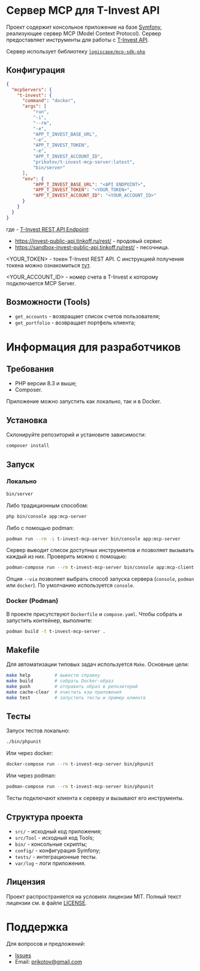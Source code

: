 # Сервер MCP для T-Invest API

Проект содержит консольное приложение на базе [Symfony](https://symfony.com/), реализующее сервер MCP (Model Context Protocol).
Сервер предоставляет инструменты для работы с [T-Invest API](https://developer.tbank.ru/invest/intro/intro).

Сервер использует библиотеку [`logiscape/mcp-sdk-php`](https://github.com/logiscape/mcp-sdk-php)

## Конфигурация

```json
{
  "mcpServers": {
    "t-invest": {
      "command": "docker",
      "args": [
          "run",
          "-i",
          "--rm",
          "-e",
          "APP_T_INVEST_BASE_URL",
          "-e",
          "APP_T_INVEST_TOKEN",
          "-e",
          "APP_T_INVEST_ACCOUNT_ID",
          "prikotov/t-invest-mcp-server:latest",
          "bin/server"
      ],
      "env": {
          "APP_T_INVEST_BASE_URL": "<API ENDPOINT>",
          "APP_T_INVEST_TOKEN": "<YOUR_TOKEN>",
          "APP_T_INVEST_ACCOUNT_ID": "<YOUR_ACCOUNT_ID>"
      }
    }
  }
}
```

где <API ENDPOINT> - [T-Invest REST API Endpoint](https://developer.tbank.ru/invest/intro/developer/protocols/): 
- https://invest-public-api.tinkoff.ru/rest/ - продовый сервис
- https://sandbox-invest-public-api.tinkoff.ru/rest/ - песочница.

<YOUR_TOKEN> - токен T-Invest REST API. С инструкцией получения токена можно ознакомиться [тут](https://developer.tbank.ru/invest/intro/intro/token#получить-токен).

<YOUR_ACCOUNT_ID> - номер счета в T-Invest к которому подключается MCP Server.  

## Возможности (Tools)

- `get_accounts` - возвращает список счетов пользователя;
- `get_portfolio` - возвращает портфель клиента;

# Информация для разработчиков

## Требования

- PHP версии 8.3 и выше;
- Composer.

Приложение можно запустить как локально, так и в Docker.

## Установка

Склонируйте репозиторий и установите зависимости:

```bash
composer install
```

## Запуск

### Локально

```bash
bin/server
```

Либо традиционным способом:
```bash
php bin/console app:mcp-server
```

Либо с помощью podman:
```bash
podman run --rm -i t-invest-mcp-server bin/console app:mcp-server
```

Сервер выводит список доступных инструментов и позволяет вызывать каждый из них. Проверить можно с помощью:
```bash
podman-compose run --rm t-invest-mcp-server bin/console app:mcp-client --via=console
```

Опция `--via` позволяет выбрать способ запуска сервера (`console`, `podman` или `docker`). По умолчанию используется `console`.


### Docker (Podman)

В проекте присутствуют `Dockerfile` и `compose.yaml`. Чтобы собрать и запустить контейнер, выполните:

```bash
podman build -t t-invest-mcp-server .
```

## Makefile

Для автоматизации типовых задач используется `Make`. Основные цели:

```bash
make help         # вывести справку
make build        # собрать Docker-образ
make push         # отправить образ в репозиторий
make cache-clear  # очистить кэш приложения
make test         # запустить тесты и пример клиента
```

## Тесты

Запуск тестов локально:

```bash
./bin/phpunit
```

Или через docker:

```bash
docker-compose run --rm t-invest-mcp-server bin/phpunit
```

Или через podman:

```bash
podman-compose run --rm t-invest-mcp-server bin/phpunit
```

Тесты подключают клиента к серверу и вызывают его инструменты.

## Структура проекта

- `src/` - исходный код приложения;
- `src/Tool` - исходный код Tools;
- `bin/` - консольные скрипты;
- `config/` - конфигурация Symfony;
- `tests/` - интеграционные тесты.
- `var/log` - логи приложения.

## Лицензия

Проект распространяется на условиях лицензии MIT. Полный текст лицензии см. в файле [LICENSE](LICENSE).

# Поддержка
Для вопросов и предложений:
- [Issues](https://github.com/prikotov/t-invest-mcp-server/issues)
- Email: prikotov@gmail.com
